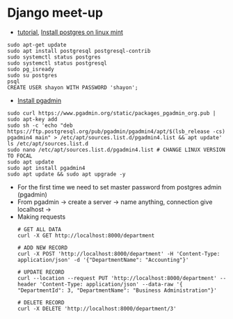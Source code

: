 # Django meet-up
 - [tutorial](https://www.youtube.com/watch?v=rDnWnQzTvGo),
[Install postgres on linux mint](https://www.tecmint.com/install-postgresql-with-pgadmin4-on-linux-mint/)
  ```
  sudo apt-get update
  sudo apt install postgresql postgresql-contrib
  sudo systemctl status postgres
  sudo systemctl status postgresql
  sudo pg_isready
  sudo su postgres
  psql
  CREATE USER shayon WITH PASSWORD 'shayon';
  ```

 - [Install pgadmin](https://www.pgadmin.org/download/pgadmin-4-apt/)
  ```
  sudo curl https://www.pgadmin.org/static/packages_pgadmin_org.pub | sudo apt-key add
  sudo sh -c 'echo "deb https://ftp.postgresql.org/pub/pgadmin/pgadmin4/apt/$(lsb_release -cs) pgadmin4 main" > /etc/apt/sources.list.d/pgadmin4.list && apt update'
  ls /etc/apt/sources.list.d
  sudo nano /etc/apt/sources.list.d/pgadmin4.list # CHANGE LINUX VERSION TO FOCAL
  sudo apt update
  sudo apt install pgadmin4
  sudo apt update && sudo apt upgrade -y
  ```
 - For the first time we need to set master password from postgres admin (pgadmin)
 - From pgadmin -> create a server -> name anything, connection give localhost ->
 - Making requests 
   ```
   # GET ALL DATA 
   curl -X GET http://localhost:8000/department
    
   # ADD NEW RECORD
   curl -X POST 'http://localhost:8000/department' -H 'Content-Type: application/json' -d '{"DepartmentName": "Accounting"}'
   
   # UPDATE RECORD 
   curl --location --request PUT 'http://localhost:8000/department' --header 'Content-Type: application/json' --data-raw '{ "DepartmentId": 3, "DepartmentName": "Business Administration"}'
   
   # DELETE RECORD
   curl -X DELETE 'http://localhost:8000/department/3'
   ```

